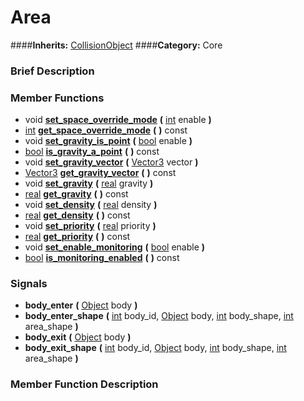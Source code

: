 #  Area  
####**Inherits:** [CollisionObject](class_collisionobject)
####**Category:** Core

###  Brief Description  


###  Member Functions 
  * void  **[set&#95;space&#95;override&#95;mode](#set_space_override_mode)**  **(** [int](class_int) enable  **)**
  * [int](class_int)  **[get&#95;space&#95;override&#95;mode](#get_space_override_mode)**  **(** **)** const
  * void  **[set&#95;gravity&#95;is&#95;point](#set_gravity_is_point)**  **(** [bool](class_bool) enable  **)**
  * [bool](class_bool)  **[is&#95;gravity&#95;a&#95;point](#is_gravity_a_point)**  **(** **)** const
  * void  **[set&#95;gravity&#95;vector](#set_gravity_vector)**  **(** [Vector3](class_vector3) vector  **)**
  * [Vector3](class_vector3)  **[get&#95;gravity&#95;vector](#get_gravity_vector)**  **(** **)** const
  * void  **[set&#95;gravity](#set_gravity)**  **(** [real](class_real) gravity  **)**
  * [real](class_real)  **[get&#95;gravity](#get_gravity)**  **(** **)** const
  * void  **[set&#95;density](#set_density)**  **(** [real](class_real) density  **)**
  * [real](class_real)  **[get&#95;density](#get_density)**  **(** **)** const
  * void  **[set&#95;priority](#set_priority)**  **(** [real](class_real) priority  **)**
  * [real](class_real)  **[get&#95;priority](#get_priority)**  **(** **)** const
  * void  **[set&#95;enable&#95;monitoring](#set_enable_monitoring)**  **(** [bool](class_bool) enable  **)**
  * [bool](class_bool)  **[is&#95;monitoring&#95;enabled](#is_monitoring_enabled)**  **(** **)** const

###  Signals  
  *  **body&#95;enter**  **(** [Object](class_object) body  **)**
  *  **body&#95;enter&#95;shape**  **(** [int](class_int) body_id, [Object](class_object) body, [int](class_int) body_shape, [int](class_int) area_shape  **)**
  *  **body&#95;exit**  **(** [Object](class_object) body  **)**
  *  **body&#95;exit&#95;shape**  **(** [int](class_int) body_id, [Object](class_object) body, [int](class_int) body_shape, [int](class_int) area_shape  **)**

###  Member Function Description  
